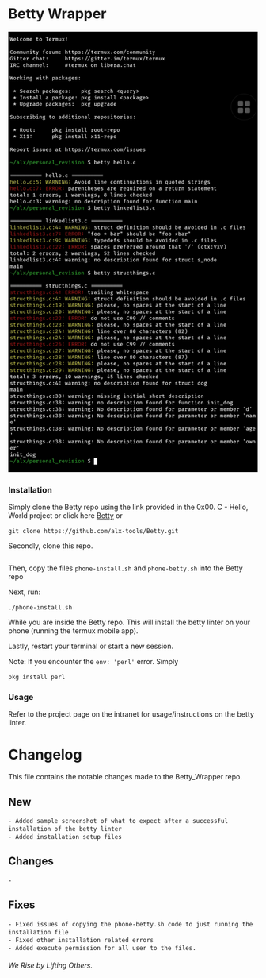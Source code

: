 # Betty Wrapper

![Sample Image](SmartSelect_20230819-233756_Termux.jpg)

### Installation

Simply clone the Betty repo using the link provided in the 0x00. C - Hello, World project or click here [Betty](https://github.com/alx-tools/Betty) or
```
git clone https://github.com/alx-tools/Betty.git
```


Secondly, clone this repo. 
```git clone https://github.com/DafetiteOgaga/betty_wrapper.git
```
Then, copy the files `phone-install.sh` and `phone-betty.sh` into the Betty repo


Next, run:
```
./phone-install.sh
```
While you are inside the Betty repo. This will install the betty linter on your phone (running the termux mobile app).


Lastly, restart your terminal or start a new session.


Note: If you encounter the `env: 'perl'` error. Simply
```
pkg install perl
```


### Usage

Refer to the project page on the intranet for usage/instructions on the betty linter.


# Changelog
This file contains the notable changes made to the Betty_Wrapper repo.

## New
	- Added sample screenshot of what to expect after a successful installation of the betty linter
	- Added installation setup files


## Changes 
	-

## Fixes
	- Fixed issues of copying the phone-betty.sh code to just running the installation file
	- Fixed other installation related errors
    - Added execute permission for all user to the files.




###### We Rise by Lifting Others.
